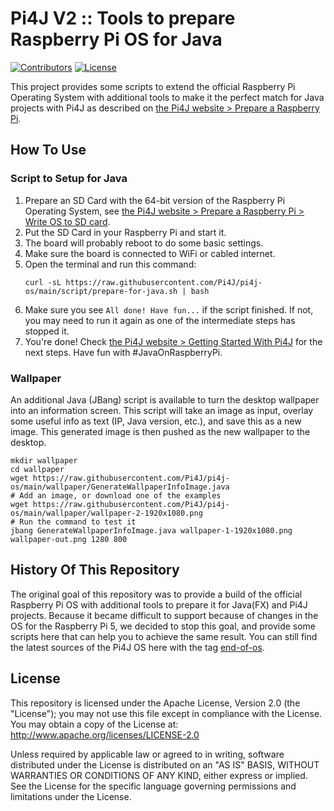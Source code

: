 # Pi4J V2 :: Tools to prepare Raspberry Pi OS for Java

[![Contributors](https://img.shields.io/github/contributors/Pi4J/pi4j-os)](https://github.com/Pi4J/pi4j-os/graphs/contributors)
[![License](https://img.shields.io/github/license/Pi4J/pi4j-os)](https://github.com/Pi4J/pi4j-os/blob/main/LICENSE)

This project provides some scripts to extend the official Raspberry Pi Operating System with additional tools to make it the perfect match for Java projects with Pi4J as described on [the Pi4J website > Prepare a Raspberry Pi](https://www.pi4j.com/prepare/).

## How To Use

### Script to Setup for Java

1. Prepare an SD Card with the 64-bit version of the Raspberry Pi Operating System, see [the Pi4J website > Prepare a Raspberry Pi > Write OS to SD card](https://www.pi4j.com/prepare/sd-card/).
2. Put the SD Card in your Raspberry Pi and start it.
3. The board will probably reboot to do some basic settings.
4. Make sure the board is connected to WiFi or cabled internet.
5. Open the terminal and run this command:
    ```shell
    curl -sL https://raw.githubusercontent.com/Pi4J/pi4j-os/main/script/prepare-for-java.sh | bash
    ```
6. Make sure you see `All done! Have fun...` if the script finished. If not, you may need to run it again as one of the intermediate steps has stopped it.
7. You're done! Check [the Pi4J website > Getting Started With Pi4J](https://www.pi4j.com/getting-started/) for the next steps. Have fun with #JavaOnRaspberryPi.

### Wallpaper

An additional Java (JBang) script is available to turn the desktop wallpaper into an information screen. This script will take an image as input, overlay some useful info as text (IP, Java version, etc.), and save this as a new image. This generated image is then pushed as the new wallpaper to the desktop.

```shell
mkdir wallpaper
cd wallpaper
wget https://raw.githubusercontent.com/Pi4J/pi4j-os/main/wallpaper/GenerateWallpaperInfoImage.java
# Add an image, or download one of the examples
wget https://raw.githubusercontent.com/Pi4J/pi4j-os/main/wallpaper/wallpaper-2-1920x1080.png
# Run the command to test it
jbang GenerateWallpaperInfoImage.java wallpaper-1-1920x1080.png wallpaper-out.png 1280 800
```

## History Of This Repository

The original goal of this repository was to provide a build of the official Raspberry Pi OS with additional tools to prepare it for Java(FX) and Pi4J projects. Because it became difficult to support because of changes in the OS for the Raspberry Pi 5, we decided to stop this goal, and provide some scripts here that can help you to achieve the same result. You can still find the latest sources of the Pi4J OS here with the tag [end-of-os](https://github.com/Pi4J/pi4j-os/releases/tag/end-of-os).

## License

This repository is licensed under the Apache License, Version 2.0 (the "License"); you may not use this file except in compliance with the
License. You may obtain a copy of the License at: http://www.apache.org/licenses/LICENSE-2.0

Unless required by applicable law or agreed to in writing, software distributed under the License is distributed on an "AS IS" BASIS,
WITHOUT WARRANTIES OR CONDITIONS OF ANY KIND, either express or implied. See the License for the specific language governing permissions and
limitations under the License.
